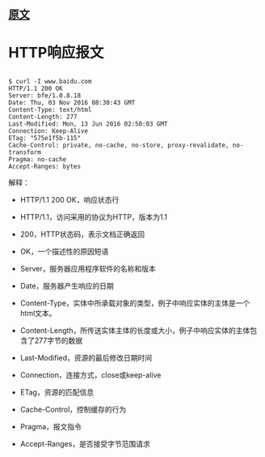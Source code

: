
## [原文](https://www.jianshu.com/p/8f61c95c078d)

# HTTP响应报文
```http request

$ curl -I www.baidu.com
HTTP/1.1 200 OK
Server: bfe/1.0.8.18
Date: Thu, 03 Nov 2016 08:30:43 GMT
Content-Type: text/html
Content-Length: 277
Last-Modified: Mon, 13 Jun 2016 02:50:03 GMT
Connection: Keep-Alive
ETag: "575e1f5b-115"
Cache-Control: private, no-cache, no-store, proxy-revalidate, no-transform
Pragma: no-cache
Accept-Ranges: bytes

```
解释：

- HTTP/1.1 200 OK，响应状态行

- HTTP/1.1，访问采用的协议为HTTP，版本为1.1

- 200，HTTP状态码，表示文档正确返回

- OK，一个描述性的原因短语

- Server，服务器应用程序软件的名称和版本

- Date，服务器产生响应的日期

- Content-Type，实体中所承载对象的类型，例子中响应实体的主体是一个html文本。

- Content-Length，所传送实体主体的长度或大小，例子中响应实体的主体包含了277字节的数据

- Last-Modified，资源的最后修改日期时间

- Connection，连接方式，close或keep-alive

- ETag，资源的匹配信息

- Cache-Control，控制缓存的行为

- Pragma，报文指令

- Accept-Ranges，是否接受字节范围请求

 